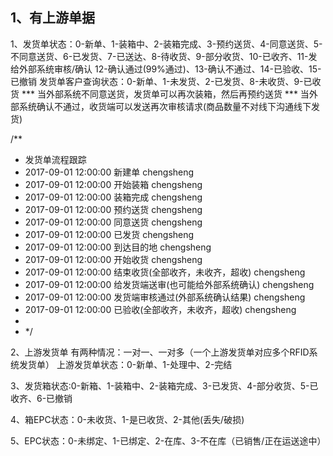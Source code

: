 ## 1、有上游单据


1、发货单状态：0-新单、1-装箱中、2-装箱完成、3-预约送货、4-同意送货、5-不同意送货、6-已发货、7-已送达、8-待收货、9-部分收货、10-已收齐、11-发给外部系统审核/确认
          12-确认通过(99%通过)、13-确认不通过、14-已验收、15-已撤销
发货单客户查询状态：0-新单、1-未发货、2-已发货、8-未收货、9-已收货
*** 当外部系统不同意送货，发货单可以再次装箱，然后再预约送货
*** 当外部系统确认不通过，收货端可以发送再次审核请求(商品数量不对线下沟通线下发货)

/**
 * 发货单流程跟踪
 * 2017-09-01 12:00:00 	新建单		chengsheng
 * 2017-09-01 12:00:00 	开始装箱		chengsheng
 * 2017-09-01 12:00:00 	装箱完成		chengsheng
 * 2017-09-01 12:00:00 	预约送货		chengsheng
 * 2017-09-01 12:00:00 	同意送货		chengsheng
 * 2017-09-01 12:00:00 	已发货		chengsheng
 * 2017-09-01 12:00:00 	到达目的地		chengsheng
 * 2017-09-01 12:00:00 	开始收货		chengsheng
 * 2017-09-01 12:00:00 	结束收货(全部收齐，未收齐，超收)		chengsheng
 * 2017-09-01 12:00:00 	给发货端送审(也可能给外部系统确认)		chengsheng
 * 2017-09-01 12:00:00 	发货端审核通过(外部系统确认结果)		chengsheng
 * 2017-09-01 12:00:00 	已验收(全部收齐，未收齐，超收)			chengsheng
 * 
 * */

 2、上游发货单
   有两种情况：一对一、一对多（一个上游发货单对应多个RFID系统发货单）
   上游发货单状态：0-新单、1-处理中、2-完结
   
3、发货箱状态:0-新箱、1-装箱中、2-装箱完成、3-已发货、4-部分收货、5-已收齐、6-已撤销   

4、箱EPC状态：0-未收货、1-是已收货、2-其他(丢失/破损)

5、EPC状态：0-未绑定、1-已绑定、2-在库、3-不在库（已销售/正在运送途中）
